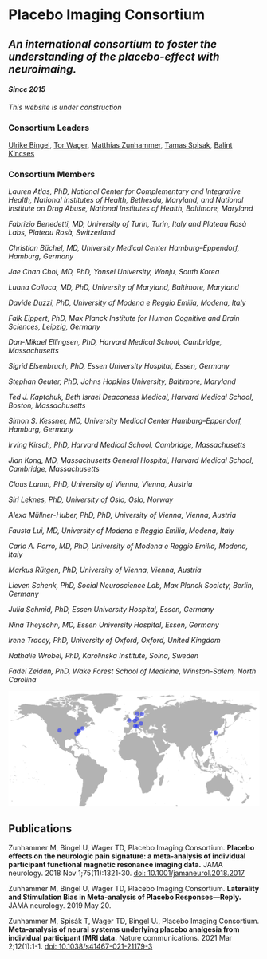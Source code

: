# Placebo Imaging Consortium

## *An international consortium to foster the understanding of the placebo-effect with neuroimaing.*
#### *Since 2015*

*This website is under construction*

### Consortium Leaders
[Ulrike Bingel](https://www.uk-essen.de/clinical_neurosciences_bingel), [Tor Wager](https://pbs.dartmouth.edu/people/tor-wager), [Matthias Zunhammer](https://www.uk-essen.de/clinical_neurosciences_bingel/), [Tamas Spisak](https://pni-lab.github.io), [Balint Kincses](https://pni-lab.github.io)

### Consortium Members
*Lauren Atlas, PhD, National Center for Complementary and Integrative Health, National Institutes of Health, Bethesda, Maryland, and National Institute on Drug Abuse, National Institutes of Health, Baltimore, Maryland*

*Fabrizio Benedetti, MD, University of Turin, Turin, Italy and Plateau Rosà Labs, Plateau Rosà, Switzerland*

*Christian Büchel, MD, University Medical Center Hamburg–Eppendorf, Hamburg, Germany*

*Jae Chan Choi, MD, PhD, Yonsei University, Wonju, South Korea*

*Luana Colloca, MD, PhD, University of Maryland, Baltimore, Maryland*

*Davide Duzzi, PhD, University of Modena e Reggio Emilia, Modena, Italy*

*Falk Eippert, PhD, Max Planck Institute for Human Cognitive and Brain Sciences, Leipzig, Germany*

*Dan-Mikael Ellingsen, PhD, Harvard Medical School, Cambridge, Massachusetts*

*Sigrid Elsenbruch, PhD, Essen University Hospital, Essen, Germany*

*Stephan Geuter, PhD, Johns Hopkins University, Baltimore, Maryland*

*Ted J. Kaptchuk, Beth Israel Deaconess Medical, Harvard Medical School, Boston, Massachusetts*

*Simon S. Kessner, MD, University Medical Center Hamburg–Eppendorf, Hamburg, Germany*

*Irving Kirsch, PhD, Harvard Medical School, Cambridge, Massachusetts*

*Jian Kong, MD, Massachusetts General Hospital, Harvard Medical School, Cambridge, Massachusetts*

*Claus Lamm, PhD, University of Vienna, Vienna, Austria*

*Siri Leknes, PhD, University of Oslo, Oslo, Norway*

*Alexa Müllner-Huber, PhD, PhD, University of Vienna, Vienna, Austria*

*Fausta Lui, MD, University of Modena e Reggio Emilia, Modena, Italy*

*Carlo A. Porro, MD, PhD, University of Modena e Reggio Emilia, Modena, Italy*

*Markus Rütgen, PhD, University of Vienna, Vienna, Austria*

*Lieven Schenk, PhD, Social Neuroscience Lab, Max Planck Society, Berlin, Germany*

*Julia Schmid, PhD, Essen University Hospital, Essen, Germany*

*Nina Theysohn, MD, Essen University Hospital, Essen, Germany*

*Irene Tracey, PhD, University of Oxford, Oxford, United Kingdom*

*Nathalie Wrobel, PhD, Karolinska Institute, Solna, Sweden*

*Fadel Zeidan, PhD, Wake Forest School of Medicine, Winston-Salem, North Carolina*

![map](fig/PastedGraphic-3.png)

## Publications
Zunhammer M, Bingel U, Wager TD, Placebo Imaging Consortium. **Placebo effects on the neurologic pain signature: a meta-analysis of individual participant functional magnetic resonance imaging data.** JAMA neurology. 2018 Nov 1;75(11):1321-30. [doi: 10.1001/jamaneurol.2018.2017](https://doi.org/10.1001/jamaneurol.2018.2017)

Zunhammer M, Bingel U, Wager TD, Placebo Imaging Consortium. **Laterality and Stimulation Bias in Meta-analysis of Placebo Responses—Reply.** JAMA neurology. 2019 May 20.

Zunhammer M, Spisák T, Wager TD, Bingel U., Placebo Imaging Consortium.  **Meta-analysis of neural systems underlying placebo analgesia from individual participant fMRI data.** Nature communications. 2021 Mar 2;12(1):1-1. [doi: 10.1038/s41467-021-21179-3](https://doi.org/10.1038/s41467-021-21179-3)
